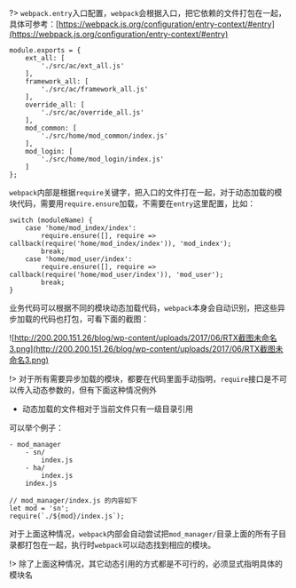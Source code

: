 ?> `webpack.entry`入口配置，`webpack`会根据入口，把它依赖的文件打包在一起，具体可参考：[https://webpack.js.org/configuration/entry-context/#entry](https://webpack.js.org/configuration/entry-context/#entry)

    module.exports = {
        ext_all: [
            './src/ac/ext_all.js'
        ],
        framework_all: [
            './src/ac/framework_all.js'
        ],
        override_all: [
            './src/ac/override_all.js'
        ],
        mod_common: [
            './src/home/mod_common/index.js'
        ],
        mod_login: [
            './src/home/mod_login/index.js'
        ]
    };

`webpack`内部是根据`require`关键字，把入口的文件打在一起，对于动态加载的模块代码，需要用`require.ensure`加载，不需要在`entry`这里配置，比如：

    switch (moduleName) {
        case 'home/mod_index/index':
            require.ensure([], require => callback(require('home/mod_index/index')), 'mod_index');
            break;
        case 'home/mod_user/index':
            require.ensure([], require => callback(require('home/mod_user/index')), 'mod_user');
            break;
    }

业务代码可以根据不同的模块动态加载代码，`webpack`本身会自动识别，把这些异步加载的代码也打包，可看下面的截图：

![http://200.200.151.26/blog/wp-content/uploads/2017/06/RTX截图未命名3.png](http://200.200.151.26/blog/wp-content/uploads/2017/06/RTX截图未命名3.png)

!> 对于所有需要异步加载的模块，都要在代码里面手动指明，`require`接口是不可以传入动态参数的，但有下面这种情况例外

- 动态加载的文件相对于当前文件只有一级目录引用

可以举个例子：

    - mod_manager
        - sn/
            index.js
        - ha/
            index.js
        index.js

    // mod_manager/index.js 的内容如下
    let mod = 'sn';
    require(`./${mod}/index.js`);

对于上面这种情况，`webpack`内部会自动尝试把`mod_manager/`目录上面的所有子目录都打包在一起，执行时`webpack`可以动态找到相应的模块。

!> 除了上面这种情况，其它动态引用的方式都是不可行的，必须显式指明具体的模块名